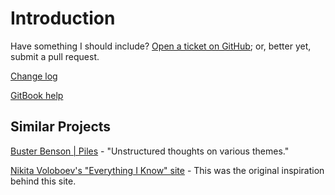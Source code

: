 # Introduction

Have something I should include? [Open a ticket on GitHub](https://github.com/narthur/knowledge/issues/new); or, better yet, submit a pull request.

[Change log](https://github.com/narthur/knowledge/commits/master)

[GitBook help](https://docs.gitbook.com/)

## Similar Projects

[Buster Benson \| Piles](https://busterbenson.com/piles/) - "Unstructured thoughts on various themes."

[Nikita Voloboev's "Everything I Know" site](https://wiki.nikitavoloboev.xyz/) - This was the original inspiration behind this site.



